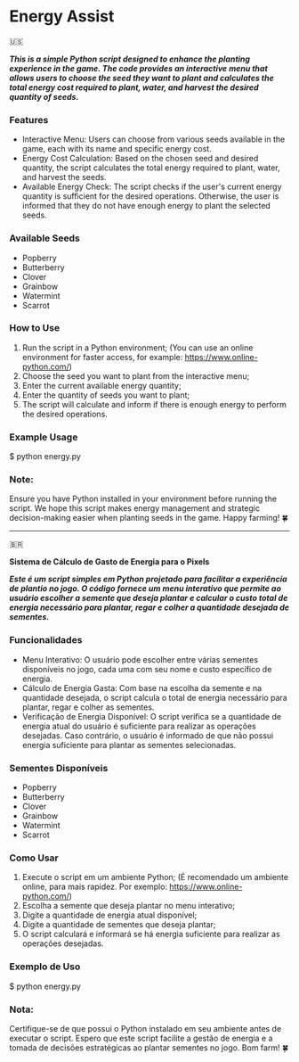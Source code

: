 # Energy Assist

🇺🇸

***This is a simple Python script designed to enhance the planting experience in the game. The code provides an interactive menu that allows users to choose the seed they want to plant and calculates the total energy cost required to plant, water, and harvest the desired quantity of seeds.***

### Features

- Interactive Menu: Users can choose from various seeds available in the game, each with its name and specific energy cost.
- Energy Cost Calculation: Based on the chosen seed and desired quantity, the script calculates the total energy required to plant, water, and harvest the seeds.
- Available Energy Check: The script checks if the user's current energy quantity is sufficient for the desired operations. Otherwise, the user is informed that they do not have enough energy to plant the selected seeds.

### Available Seeds

- Popberry
- Butterberry
- Clover
- Grainbow
- Watermint
- Scarrot

### How to Use

1. Run the script in a Python environment; (You can use an online environment for faster access, for example: https://www.online-python.com/)
2. Choose the seed you want to plant from the interactive menu;
3. Enter the current available energy quantity;
4. Enter the quantity of seeds you want to plant;
5. The script will calculate and inform if there is enough energy to perform the desired operations.

### Example Usage
$ python energy.py

### Note:
Ensure you have Python installed in your environment before running the script.
We hope this script makes energy management and strategic decision-making easier when planting seeds in the game. Happy farming! 🍀

________________________________________________________________

🇧🇷

**Sistema de Cálculo de Gasto de Energia para o Pixels**

***Este é um script simples em Python projetado para facilitar a experiência de plantio no jogo. O código fornece um menu interativo que permite ao usuário escolher a semente que deseja plantar e calcular o custo total de energia necessário para plantar, regar e colher a quantidade desejada de sementes.***

### Funcionalidades

- Menu Interativo: O usuário pode escolher entre várias sementes disponíveis no jogo, cada uma com seu nome e custo específico de energia.
- Cálculo de Energia Gasta: Com base na escolha da semente e na quantidade desejada, o script calcula o total de energia necessário para plantar, regar e colher as sementes.
- Verificação de Energia Disponível: O script verifica se a quantidade de energia atual do usuário é suficiente para realizar as operações desejadas. Caso contrário, o usuário é informado de que não possui energia suficiente para plantar as sementes selecionadas.

### Sementes Disponíveis

- Popberry
- Butterberry
- Clover
- Grainbow
- Watermint
- Scarrot

### Como Usar

1. Execute o script em um ambiente Python; (É recomendado um ambiente online, para mais rapidez. Por exemplo: https://www.online-python.com/)
2. Escolha a semente que deseja plantar no menu interativo;
3. Digite a quantidade de energia atual disponível;
4. Digite a quantidade de sementes que deseja plantar;
5. O script calculará e informará se há energia suficiente para realizar as operações desejadas.

### Exemplo de Uso

$ python energy.py

### Nota:
Certifique-se de que possui o Python instalado em seu ambiente antes de executar o script.
Espero que este script facilite a gestão de energia e a tomada de decisões estratégicas ao plantar sementes no jogo. Bom farm! 🍀
